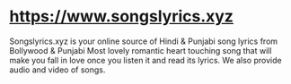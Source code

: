 # https://www.songslyrics.xyz
Songslyrics.xyz is your online source of Hindi &amp; Punjabi song lyrics from Bollywood &amp; Punjabi Most lovely romantic heart touching song that will make you fall in love once you listen it and read its lyrics. We also provide audio and video of songs.
